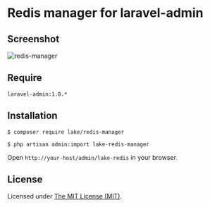 Redis manager for laravel-admin
========================

## Screenshot
![redis-manager](https://user-images.githubusercontent.com/24578855/96372707-b557d480-119a-11eb-9efe-e991827a7298.png)

## Require
```
laravel-admin:1.8.*
```

## Installation
```
$ composer require lake/redis-manager

$ php artisan admin:import lake-redis-manager
```

Open `http://your-host/admin/lake-redis` in your browser.

License
------------
Licensed under [The MIT License (MIT)](LICENSE).
